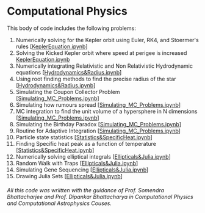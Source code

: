 # Computational Physics 
This body of code includes the following problems:

1) Numerically solving for the Kepler orbit using Euler, RK4, and Stoermer's rules [[KeplerEquation.ipynb](KeplerEquation.ipynb)]
2) Solving the Kicked Kepler orbit where speed at perigee is increased [KeplerEquation.ipynb](KeplerEquation.ipynb)
3) Numerically integrating Relativistic and Non Relativistic Hydrodynamic equations [[Hydrodynamics&Radius.ipynb](Hydrodynamics&Radius.ipynb)]
4) Using root finding methods to find the precise radius of the star  [[Hydrodynamics&Radius.ipynb](Hydrodynamics&Radius.ipynb)]
5) Simulating the Coupon Collector Problem  [[Simulating_MC_Problems.ipynb](Simulating_MC_Problems.ipynb)]
6) Simulating how rumours spread [[Simulating_MC_Problems.ipynb](Simulating_MC_Problems.ipynb)]
7) MC integration to find the unit volume of a hypersphere in N dimensions [[Simulating_MC_Problems.ipynb](Simulating_MC_Problems.ipynb)]
8) Simulating the Birthday Paradox [[Simulating_MC_Problems.ipynb](Simulating_MC_Problems.ipynb)]
9) Routine for Adaptive Integration [[Simulating_MC_Problems.ipynb](Simulating_MC_Problems.ipynb)]
10) Particle state statistics [[Statistics&SpecificHeat.ipynb](Statistics&SpecificHeat.ipynb)]
11) Finding Specific heat peak as a function of temperature [[Statistics&SpecificHeat.ipynb](Statistics&SpecificHeat.ipynb)]
12) Numerically solving elliptical integrals [[Ellipticals&Julia.ipynb](Ellipticals&Julia.ipynb)]
13) Random Walk with Traps [[Ellipticals&Julia.ipynb](Ellipticals&Julia.ipynb)]
14) Simulating Gene Sequencing [[Ellipticals&Julia.ipynb](Ellipticals&Julia.ipynb)]
15) Drawing Julia Sets [[Ellipticals&Julia.ipynb](Ellipticals&Julia.ipynb)]

###### All this code was wriitten with the guidance of Prof. Somendra Bhattacharjee and Prof. Dipankar Bhattacharya in Computational Physics and Computational Astrophysics Couses.
